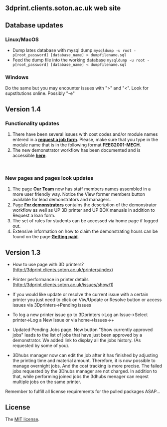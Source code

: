 ## 3dprint.clients.soton.ac.uk web site 

## Database updates
### Linux/MacOS
- Dump lates database with mysql dump 
```mysqldump -u root -p[root_password] [database_name] > dumpfilename.sql```
- Feed the dump file into the working database
```mysqldump -u root -p[root_password] [database_name] < dumpfilename.sql```
### Windows
Do the same but you may encounter issues with ">" and "<". Look for supstitutions online. Possibly "-e"


## Version 1.4
<h3>Functionality updates</h3>

<ol>
                <li>
                    There have been several issues with cost codes and/or module names entered in a
                    <a href="http://3dprint.clients.soton.ac.uk/printingData/create" target="_blank"><b>request a job form</b></a>.
                    Please, make sure that you type in the module name that is in the following format <b>FEEG2001-MECH</b>.
                </li>
                <li>
                    The new demonstrator workflow has been documented and is accessible <a href="http://3dprint.clients.soton.ac.uk/documents">
                        <b>here</b></a>.
                </li>
</ol><br>
                        
<h3>New pages and pages look updates</h3>

<ol>
                <li>
                    The page <a href="http://3dprint.clients.soton.ac.uk/members/index"><b>Our Team</b></a>
                    now has staff members names assembled in a more user friendly way. Notice the
                    <a type="button" class="btn btn-lg btn-info">
                        View former members
                    </a> button available for lead demonstrators and managers.
                </li>
                <li>
                    Page <a href="http://3dprint.clients.soton.ac.uk/documents"><b>For demonstrators</b></a> contains the
                    description of the demonstrator workflow as well as UP 3D printer and UP BOX manuals in addition to
                    Request a loan form.
                </li>
                <li>
                    The set of rules for students can be accessed via home page if logged out.
                </li>
                <li>
                    Extensive information on how to claim the demonstrating hours can be found on the page
                    <a href="http://3dprint.clients.soton.ac.uk/gettingPaid"><b>Getting paid</b></a>.
                </li>
  </ol>

## Version 1.3

- How to use page with 3D printers?  
(http://3dprint.clients.soton.ac.uk/printers/index)

- Printer performance in printer details 
(http://3dprint.clients.soton.ac.uk/issues/show/1)

- If you would like update or resolve the current issue with a certain printer you just need to click on Viw/Update or Resolve button or access issues via 3Dprinters->Pending issues

- To log a new printer issue go to 3Dprinters->Log an Issue->Select printer->Log a New Issue or via home->Issues->+

- Updated Pending Jobs page. New button "Show currently approved jobs" leads to the list of jobs that have just been approved by a demonstrator. We added link to display all the jobs history. (As requested by some of you).

- 3Dhubs manager now can edit the job after it has finished by adjusting the printing time and material amount. Therefore, it is now possible to manage overnight jobs. And the cost tracking is more precise. The failed jobs requested by the 3Dhubs manager are not charged. In addition to that, while performing joined jobs the 3dhubs menager can reqest multiple jobs on the same printer. 



Remember to fulfill all license requirements for the pulled packages ASAP...


## License

The [MIT license](http://opensource.org/licenses/MIT).


